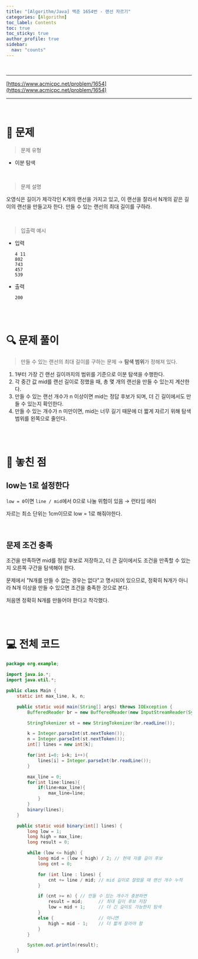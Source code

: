 ```yaml
---
title: "[Algorithm/Java] 백준 1654번 - 랜선 자르기"
categories: [Algorithm]
toc_label: Contents
toc: true
toc_sticky: true
author_profile: true
sidebar:
  nav: "counts"
---
```


<br>

---

[https://www.acmicpc.net/problem/1654](https://www.acmicpc.net/problem/1654)

---

<br>

# 📌 문제

> 문제 유형

- 이분 탐색

<br>

> 문제 설명

오영식은 길이가 제각각인 K개의 랜선을 가지고 있고, 이 랜선을 잘라서 N개의 같은 길이의 랜선을 만들고자 한다. 만들 수 있는 랜선의 최대 길이를 구하라.

<br>

> 입출력 예시

- 입력

  ```
  4 11
  802
  743
  457
  539
  ```

- 출력

  ```
  200
  ```

<br><br>

# 🔍 문제 풀이

> 만들 수 있는 랜선의 최대 길이를 구하는 문제 → **탐색 범위**가 정해져 있다.

1. 1부터 가장 긴 랜선 길이까지의 범위를 기준으로 이분 탐색을 수행한다.
2. 각 중간 값 mid를 랜선 길이로 정했을 때, 총 몇 개의 랜선을 만들 수 있는지 계산한다.
3. 만들 수 있는 랜선 개수가 n 이상이면 mid는 정답 후보가 되며, 더 긴 길이에서도 만들 수 있는지 확인한다.
4. 만들 수 있는 개수가 n 미만이면, mid는 너무 길기 때문에 더 짧게 자르기 위해 탐색 범위를 왼쪽으로 줄인다.

<br><br>

# 📌 놓친 점

## low는 1로 설정한다

`low = 0`이면 `line / mid`에서 0으로 나눌 위험이 있음 → 런타임 에러

자르는 최소 단위는 1cm이므로 low = 1로 해줘야한다.

<br>

## 문제 조건 충족

조건을 만족하면 mid를 정답 후보로 저장하고, 더 큰 길이에서도 조건을 만족할 수 있는지 오른쪽 구간을 탐색해야 한다.

문제에서 "N개를 만들 수 없는 경우는 없다"고 명시되어 있으므로, 정확히 N개가 아니라 N개 이상을 만들 수 있으면 조건을 충족한 것으로 본다.

처음엔 정확히 N개를 만들어야 한다고 착각했다.

<br><br>

# 💻 전체 코드

```java
package org.example;

import java.io.*;
import java.util.*;

public class Main {
    static int max_line, k, n;

    public static void main(String[] args) throws IOException {
        BufferedReader br = new BufferedReader(new InputStreamReader(System.in));

        StringTokenizer st = new StringTokenizer(br.readLine());

        k = Integer.parseInt(st.nextToken());
        n = Integer.parseInt(st.nextToken());
        int[] lines = new int[k];

        for(int i=0; i<k; i++){
            lines[i] = Integer.parseInt(br.readLine());
        }

        max_line = 0;
        for(int line:lines){
            if(line>max_line){
                max_line=line;
            }
        }
        binary(lines);
    }

    public static void binary(int[] lines) {
        long low = 1;
        long high = max_line;
        long result = 0;

        while (low <= high) {
            long mid = (low + high) / 2; // 현재 자를 길이 후보
            long cnt = 0;

            for (int line : lines) {
                cnt += line / mid; // mid 길이로 잘랐을 때 랜선 개수 누적
            }

            if (cnt >= n) { // 만들 수 있는 개수가 충분하면
                result = mid;      // 최대 길이 후보 저장
                low = mid + 1;     // 더 긴 길이도 가능한지 탐색
            }
            else {                 // 아니면
                high = mid - 1;    // 더 짧게 잘라야 함
            }
        }

        System.out.println(result);
    }
```

<br>
